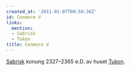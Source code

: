 ```yaml
---
created_at: '2011-01-07T09:59:36Z'
id: Conmore V
links:
  mention:
  - Sabrisk
  - Tukon
title: Conmore V
---
```


[Sabrisk] konung 2327–2365 e.D. av huset [Tukon].

  [Sabrisk]: Sabrisk
  [Tukon]: Tukon